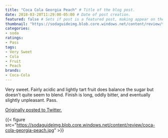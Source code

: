 ```yaml
---
title: "Coca Cola Georgia Peach" # Title of the blog post.
date: 2018-03-20T11:29:00-05:00 # Date of post creation.
featured: false # Sets if post is a featured post, making appear on the home page side bar.
thumbnail: "https://sodaguideimg.blob.core.windows.net/content/review/thumbs/coca-cola-georgia-peach.jpg" # Sets thumbnail image appearing inside card on homepage.
categories:
- soda
ratings:
- Pass
tags:
- Very Sweet
- Cola
- Fruit
- Peach
brands:
- Coca-Cola
---
```


Very sweet. Fairly acidic and lightly tart fruit does balance the sugar but doesn't quite seem to blend. Finish is long, oddly bitter, and eventually slightly unpleasant. Pass.

[Originally posted to Twitter.](https://twitter.com/Cavorter/status/976133732531949569)

{{< figure src="https://sodaguideimg.blob.core.windows.net/content/review/coca-cola-georgia-peach.jpg" >}}